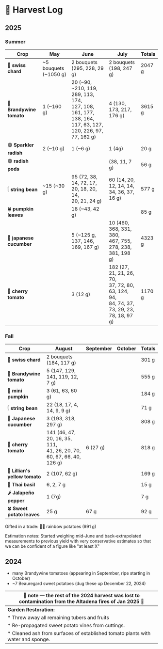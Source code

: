 # 🧺 Harvest Log

## 2025

### Summer 

| Crop     | **May**                                  | **June**     |**July**     | **Totals** |
|--------------------------------------|----------|-------------|-------------|--------------|
| 🥬 **swiss chard**   |     ~5 bouquets (~1050 g)|  2 bouquets (295, 228, 29 g)     | 2 bouquets (198, 247 g) | 2047 g | 
| 🍅 **Brandywine tomato** | 1 (~160 g)               |     20 (~90, ~210, 119, 289, 113, 174, </br> 127, 108, 161, 177, 138, 164, 117, 63, 127, 120, 226, 97, 77, 162 g)   | 4 (130, 173, 217, 176 g)  | 3615 g |
| 🟣 **Sparkler radish**   | 2   (~10 g)            |     1 (~6 g)    | 1 (4g) |  20 g |
| 🟢 **radish pods**   |        |        | (38, 11, 7 g) |  56 g |
| 𓇛 **string bean**     |   ~15 (~30 g)             |      95 (72, 38, 14, 72, 17, 20, 18, 20, 14, </br> 20, 21, 24 g)    | 60 (14, 20, 12, 14, 14, 34, 36, 37, 16 g) | 577 g |
| 🍀 **pumpkin leaves**            |             |     18 (~43, 42 g)      |  |  85 g |
| 🥒 **japanese cucumber**            |             |     5 (~125 g, 137, 146, 169, 167 g)      | 10 (460, 368, 331, 380, </br> 467, 755, 278, 238, 381, 198 g)  | 4323 g |  
| 🍒 **cherry tomato**            |             |     3 (12 g)      | 182 (27, 21, 21, 26, 70, </br> 37, 72, 80, 63, 124, 94, </br> 84, 74, 37, 73, 29, 23, 78, 18, 97 g)  | 1170 g |

### Fall

| Crop     | **August**                                  | **September**     |**October**     | **Totals** |
|--------------------------------------|----------|-------------|-------------|--------------|
| 🥬 **swiss chard**   |  2 bouquets (184, 117 g)   |       |  | 301 g | 
| 🍅 **Brandywine tomato** |     5 (147, 129, 141, 119, 12, 7 g)          |       |  | 555 g |
| 🎃 **mini pumpkin**   |     3 (61, 63, 60 g)        |         |  |  184 g |
| 𓇛 **string bean**  |      22 (18, 17, 4, 14, 9, 9 g)        |          |  | 71 g |
| 🥒 **Japanese cucumber**   |     3 (193, 318, 297 g)        |           |   | 808 g |  
| 🍒 **cherry tomato**  |    141 (46, 47, 20, 16, 35, 111, <br> 41, 26, 20, 70, 60, 67, 66, 40, 126 g)         |  6 (27 g)         |   | 818 g |
| 💛 **Lillian's yellow tomato**  |    2 (107, 62 g)         |           |   | 169 g |
| 🌿 **Thai basil**  |       6, 2, 7 g      |           |   | 15 g |
| 🌶️ **Jalapeño pepper**  |       1 (7g)    |           |   | 7 g |
| 🍀 **Sweet potato leaves**  |       25 g    |   67 g        |   | 92 g |

Gifted in a trade: 🌈🥔 rainbow potatoes (991 g)

Estimation notes: Started weighing mid-June and back-extrapolated measurements to previous yield with very conservative estimates so that we can be confident of a figure like "at least X"

## 2024

* many Brandywine tomatoes (appearing in September, ripe starting in October)
* ~7 Beauregard sweet potatoes (dug these up December 22, 2024)
  


|🚒  note — the rest of the 2024 harvest was lost to contamination from the Altadena fires of Jan 2025 🚒| 
|----------------------------------------------------------------------------------------------------|
|  **Garden Restoration:**                                                                           |
| * Threw away all remaining tubers and fruits                                                       |
| * Re-propagated sweet potato vines from cuttings.                                                  |
| * Cleaned ash from surfaces of established tomato plants with water and sponge.                    |
